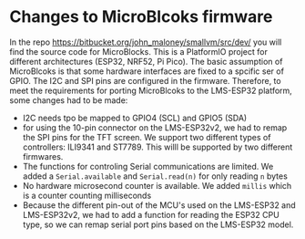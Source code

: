 # Changes to MicroBlcoks firmware

In the repo https://bitbucket.org/john_maloney/smallvm/src/dev/ you will find the source code for MicroBlocks. This is a PlatformIO project for different architectures (ESP32, NRF52, Pi Pico). The basic assumption of MicroBlcoks is that some hardware interfaces are fixed to a spcific ser of GPIO. The I2C and SPI pins are configured in the firmware.
Therefore, to meet the requirements for porting MicroBlcoks to the LMS-ESP32 platform, some changes had to be made:

- I2C needs tpo be mapped to GPIO4 (SCL) and GPIO5 (SDA)
- for using the 10-pin connector on the LMS-ESP32v2, we had to remap the SPI pins for the TFT screen. We support two different types of controllers: ILI9341 and ST7789. This willl be supported by two different firmwares.
- The functions for controling Serial  communications are limited. We added a `Serial.available` and `Serial.read(n)` for only reading `n` bytes
- No hardware microsecond counter is available. We added `millis` which is a counter counting milliseconds
- Because the different pin-out of the MCU's used on the LMS-ESP32 and LMS-ESP32v2, we had to add a function for reading the ESP32 CPU type, so we can remap serial port pins based on the LMS-ESP32 model.

